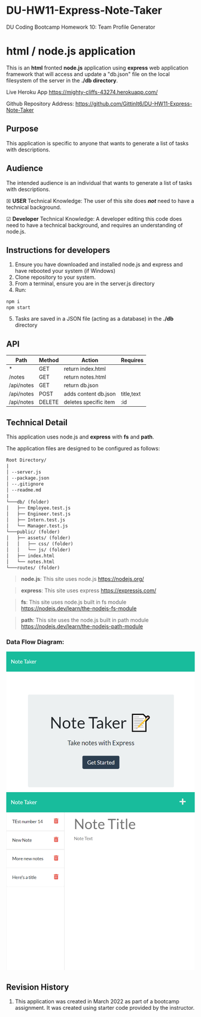 # DU-HW11-Express-Note-Taker

DU Coding Bootcamp Homework 10: Team Profile Generator

# html / node.js application
This is an **html** fronted **node.js** application using **express** web application framework that will access and update a "db.json" file on the local filesystem of the server in the **./db directory**.

Live Heroku App <https://mighty-cliffs-43274.herokuapp.com/>

Github Repository Address: <https://github.com/GittinIt6/DU-HW11-Express-Note-Taker>

## Purpose

This application is specific to anyone that wants to generate a list of tasks with descriptions.

## Audience

The intended audience is an individual that wants to generate a list of tasks with descriptions.

&#x2612; **USER** Technical Knowledge:
The user of this site does **_not_** need to have a technical background.

&#x2611; **Developer** Technical Knowledge:
A developer editing this code does need to have a technical background, and requires an understanding of node.js.

## Instructions for developers
1. Ensure you have downloaded and installed node.js and express and have rebooted your system (if Windows)
2. Clone repository to your system.
3. From a terminal, ensure you are in the server.js directory
4. Run:
~~~
npm i
npm start
~~~
5. Tasks are saved in a JSON file (acting as a database) in the **./db** directory

## API
| Path       | Method | Action                | Requires   |
|------------|--------|-----------------------|------------|
| *          | GET    | return index.html     |            |
| /notes     | GET    | return notes.html     |            |
| /api/notes | GET    | return db.json        |            |
| /api/notes | POST   | adds content db.json  | title,text |
| /api/notes | DELETE | deletes specific item | :id        |

## Technical Detail

This application uses node.js and **express** with **fs** and **path**.

The application files are designed to be configured as follows:
```
Root Directory/
|
│ --server.js
│ --package.json
│ --.gitignore
│ --readme.md
|
└───db/ (folder)
│   ├── Employee.test.js
│   ├── Engineer.test.js
│   ├── Intern.test.js
│   └── Manager.test.js
└───public/ (folder)
│   ├── assets/ (folder)
│   │   ├── css/ (folder)
│   │   └── js/ (folder)
│   ├── index.html
│   └── notes.html
└───routes/ (folder)
```
>**node.js**: This site uses node.js <https://nodejs.org/>

>**express**: This site uses express <https://expressjs.com/>

>**fs**: This site uses node.js built in fs module <https://nodejs.dev/learn/the-nodejs-fs-module>

>**path**: This site uses the node.js built in path module <https://nodejs.dev/learn/the-nodejs-path-module>

### Data Flow Diagram:

![screenshot](./git-files/screenshot1.PNG)
![screenshot](./git-files/screenshot2.PNG)

## Revision History 

1. This application was created in March 2022 as part of a bootcamp assignment. It was created using starter code provided by the instructor.
